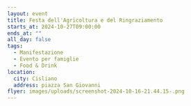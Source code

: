 ```yaml
---
layout: event
title: Festa dell'Agricoltura e del Ringraziamento
starts_at: 2024-10-27T09:00:00
ends_at: ""
all_day: false
tags:
  - Manifestazione
  - Evento per famiglie
  - Food & Drink
location:
  city: Cisliano
  address: piazza San Giovanni
flyer: images/uploads/screenshot-2024-10-16-21.44.15-.png
---
```

